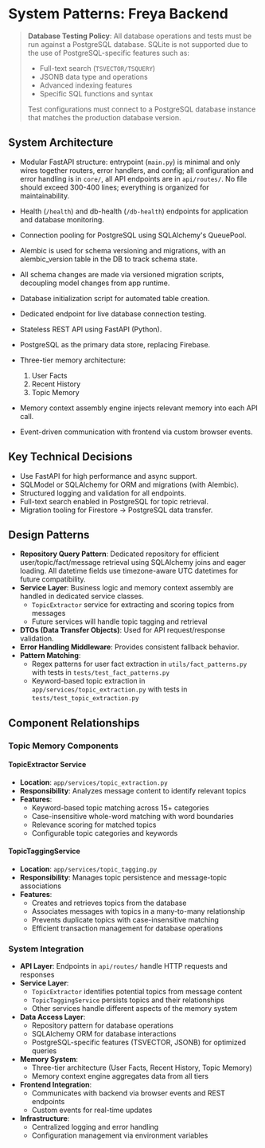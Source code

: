 # System Patterns: Freya Backend

> **Database Testing Policy**: All database operations and tests must be run against a PostgreSQL database. SQLite is not supported due to the use of PostgreSQL-specific features such as:
> - Full-text search (`TSVECTOR/TSQUERY`)
> - JSONB data type and operations
> - Advanced indexing features
> - Specific SQL functions and syntax
>
> Test configurations must connect to a PostgreSQL database instance that matches the production database version.

## System Architecture

- Modular FastAPI structure: entrypoint (`main.py`) is minimal and only wires together routers, error handlers, and config; all configuration and error handling is in `core/`, all API endpoints are in `api/routes/`. No file should exceed 300-400 lines; everything is organized for maintainability.
- Health (`/health`) and db-health (`/db-health`) endpoints for application and database monitoring.
- Connection pooling for PostgreSQL using SQLAlchemy's QueuePool.
- Alembic is used for schema versioning and migrations, with an alembic_version table in the DB to track schema state.
- All schema changes are made via versioned migration scripts, decoupling model changes from app runtime.

- Database initialization script for automated table creation.
- Dedicated endpoint for live database connection testing.
- Stateless REST API using FastAPI (Python).
- PostgreSQL as the primary data store, replacing Firebase.
- Three-tier memory architecture:
  1. User Facts
  2. Recent History
  3. Topic Memory
- Memory context assembly engine injects relevant memory into each API call.
- Event-driven communication with frontend via custom browser events.

## Key Technical Decisions

- Use FastAPI for high performance and async support.
- SQLModel or SQLAlchemy for ORM and migrations (with Alembic).
- Structured logging and validation for all endpoints.
- Full-text search enabled in PostgreSQL for topic retrieval.
- Migration tooling for Firestore → PostgreSQL data transfer.

## Design Patterns

- **Repository Query Pattern**: Dedicated repository for efficient user/topic/fact/message retrieval using SQLAlchemy joins and eager loading. All datetime fields use timezone-aware UTC datetimes for future compatibility.
- **Service Layer**: Business logic and memory context assembly are handled in dedicated service classes.
  - `TopicExtractor` service for extracting and scoring topics from messages
  - Future services will handle topic tagging and retrieval
- **DTOs (Data Transfer Objects)**: Used for API request/response validation.
- **Error Handling Middleware**: Provides consistent fallback behavior.
- **Pattern Matching**:
  - Regex patterns for user fact extraction in `utils/fact_patterns.py` with tests in `tests/test_fact_patterns.py`
  - Keyword-based topic extraction in `app/services/topic_extraction.py` with tests in `tests/test_topic_extraction.py`

## Component Relationships

### Topic Memory Components

#### TopicExtractor Service
- **Location**: `app/services/topic_extraction.py`
- **Responsibility**: Analyzes message content to identify relevant topics
- **Features**:
  - Keyword-based topic matching across 15+ categories
  - Case-insensitive whole-word matching with word boundaries
  - Relevance scoring for matched topics
  - Configurable topic categories and keywords

#### TopicTaggingService
- **Location**: `app/services/topic_tagging.py`
- **Responsibility**: Manages topic persistence and message-topic associations
- **Features**:
  - Creates and retrieves topics from the database
  - Associates messages with topics in a many-to-many relationship
  - Prevents duplicate topics with case-insensitive matching
  - Efficient transaction management for database operations

### System Integration

- **API Layer**: Endpoints in `api/routes/` handle HTTP requests and responses
- **Service Layer**:
  - `TopicExtractor` identifies potential topics from message content
  - `TopicTaggingService` persists topics and their relationships
  - Other services handle different aspects of the memory system
- **Data Access Layer**:
  - Repository pattern for database operations
  - SQLAlchemy ORM for database interactions
  - PostgreSQL-specific features (TSVECTOR, JSONB) for optimized queries
- **Memory System**:
  - Three-tier architecture (User Facts, Recent History, Topic Memory)
  - Memory context engine aggregates data from all tiers
- **Frontend Integration**:
  - Communicates with backend via browser events and REST endpoints
  - Custom events for real-time updates
- **Infrastructure**:
  - Centralized logging and error handling
  - Configuration management via environment variables

